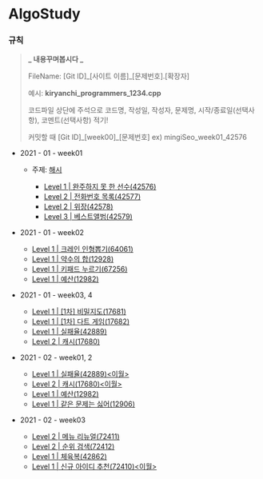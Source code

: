 # AlgoStudy

### 규칙

> **_ 내용꾸며봅시다 _**
>
> FileName: [Git ID]\_[사이트 이름]\_[문제번호].[확장자]
>
> 예시: **kiryanchi_programmers_1234.cpp**
>
> 코드파일 상단에 주석으로 코드명, 작성일, 작성자, 문제명, 시작/종료일(선택사항), 코멘트(선택사항) 적기!
>
> 커밋할 때 [Git ID]\_[week00]\_[문제번호] ex) mingiSeo_week01_42576

- 2021 - 01 - week01

  - 주제: [해시](https://programmers.co.kr/learn/courses/30/parts/12077)

    - [Level 1 | 완주하지 못 한 선수(42576)](https://programmers.co.kr/learn/courses/30/lessons/42576)
    - [Level 2 | 전화번호 목록(42577)](https://programmers.co.kr/learn/courses/30/lessons/42577)
    - [Level 2 | 위장(42578)](https://programmers.co.kr/learn/courses/30/lessons/42578)
    - [Level 3 | 베스트앨범(42579)](https://programmers.co.kr/learn/courses/30/lessons/42579)

- 2021 - 01 - week02

  - [Level 1 | 크레인 인형뽑기(64061)](https://programmers.co.kr/learn/courses/30/lessons/64061)
  - [Level 1 | 약수의 합(12928)](https://programmers.co.kr/learn/courses/30/lessons/12928)
  - [Level 1 | 키패드 누르기(67256)](https://programmers.co.kr/learn/courses/30/lessons/67256)
  - [Level 1 | 예산(12982)](https://programmers.co.kr/learn/courses/30/lessons/12982)

- 2021 - 01 - week03, 4

  - [Level 1 | [1차] 비밀지도(17681)](https://programmers.co.kr/learn/courses/30/lessons/17681)
  - [Level 1 | [1차] 다트 게임(17682)](https://programmers.co.kr/learn/courses/30/lessons/17682)
  - [Level 1 | 실패율(42889)](https://programmers.co.kr/learn/courses/30/lessons/42889)
  - [Level 2 | 캐시(17680)](https://programmers.co.kr/learn/courses/30/lessons/17680)

- 2021 - 02 - week01, 2

  - [Level 1 | 실패율(42889)<이월>](https://programmers.co.kr/learn/courses/30/lessons/42889)
  - [Level 2 | 캐시(17680)<이월>](https://programmers.co.kr/learn/courses/30/lessons/17680)
  - [Level 1 | 예산(12982)](https://programmers.co.kr/learn/courses/30/lessons/12982)
  - [Level 1 | 같은 문제는 싫어(12906)](https://programmers.co.kr/learn/courses/30/lessons/12906)

- 2021 - 02 - week03

  - [Level 2 | 메뉴 리뉴얼(72411)](https://programmers.co.kr/learn/courses/30/lessons/72411)
  - [Level 2 | 순위 검색(72412)](https://programmers.co.kr/learn/courses/30/lessons/72412)
  - [Level 1 | 체육복(42862)](https://programmers.co.kr/learn/courses/30/lessons/42862)
  - [Level 1 | 신규 아이디 추천(72410)<이월>](https://programmers.co.kr/learn/courses/30/lessons/72410)
